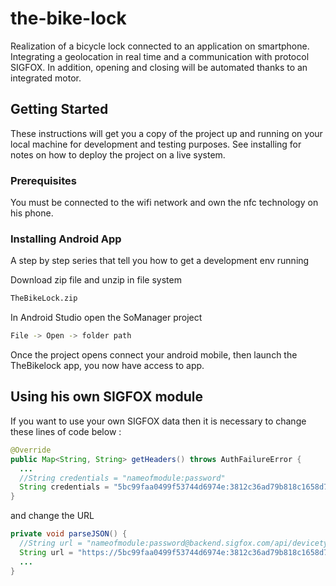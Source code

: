 # the-bike-lock
Realization of a bicycle lock connected to an application on smartphone. Integrating a geolocation in real time and a communication with protocol SIGFOX. In addition, opening and closing will be automated thanks to an integrated motor.

## Getting Started

These instructions will get you a copy of the project up and running on your local machine for development and testing purposes. See installing for notes on how to deploy the project on a live system. 

### Prerequisites

You must be connected to the wifi network and own the nfc technology on his phone.

### Installing Android App

A step by step series that tell you how to get a development env running

Download zip file and unzip in file system

```bash
TheBikeLock.zip 
```

In Android Studio open the SoManager project

```bash
File -> Open -> folder path
```

Once the project opens connect your android mobile, then launch the TheBikelock app, you now have access to app.

## Using his own SIGFOX module

If you want to use your own SIGFOX data then it is necessary to change these lines of code below :

```java
@Override
public Map<String, String> getHeaders() throws AuthFailureError {
  ...
  //String credentials = "nameofmodule:password"
  String credentials = "5bc99faa0499f53744d6974e:3812c36ad79b818c1658d7e55ded1b2a";
}
```

and change the URL

```java
private void parseJSON() {
  //String url = "nameofmodule:password@backend.sigfox.com/api/devicetypes/nameofmodule/messages
  String url = "https://5bc99faa0499f53744d6974e:3812c36ad79b818c1658d7e55ded1b2a@backend.sigfox.com/api/devicetypes/5c3f05ece833d917af9eb207/messages";
  ...
}
```
